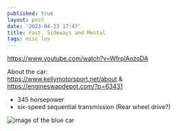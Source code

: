 ```yaml
---
published: true
layout: post
date: '2023-04-23 17:47'
title: Fast, Sideways and Mental
tags: misc luv 
---
```

<https://www.youtube.com/watch?v=WfrplAozoDA>  

About the car:  
<https://www.kellymotorsport.net/about> &  
<https://engineswapdepot.com/?p=63431>  

- 345 horsepower
- six-speed sequential transmission (Rear wheel drive?)

![image of the blue car](https://otagorally.com/wp-content/uploads/2021/11/Frank-Kelly-two-wheels.jpg)

